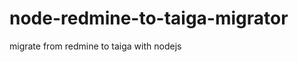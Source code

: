 node-redmine-to-taiga-migrator
==============================

migrate from redmine to taiga with nodejs
